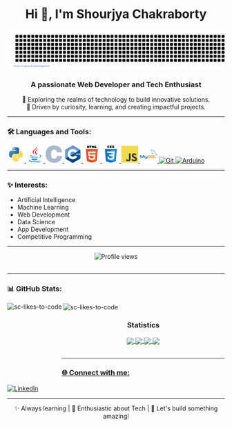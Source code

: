 <h1 align="center">Hi 👋, I'm Shourjya Chakraborty</h1>

<div align="center">  
  
  ![gitartwork](gitartwork.svg)

</div>

<h3 align="center">A passionate Web Developer and Tech Enthusiast</h3>

<p align="center">
🌟 Exploring the realms of technology to build innovative solutions. <br>
🌟 Driven by curiosity, learning, and creating impactful projects.  
</p>


---

<h3 align="left">🛠️ Languages and Tools:</h3>
<p align="left"> 
  <a href="https://www.python.org" target="_blank" rel="noreferrer">
    <img src="https://raw.githubusercontent.com/devicons/devicon/master/icons/python/python-original.svg" alt="Python" width="40" height="40"/> 
  </a> 
  <a href="https://www.java.com" target="_blank" rel="noreferrer">
    <img src="https://raw.githubusercontent.com/devicons/devicon/master/icons/java/java-original.svg" alt="Java" width="40" height="40"/> 
  </a> 
  <a href="https://www.cprogramming.com/" target="_blank" rel="noreferrer">
    <img src="https://raw.githubusercontent.com/devicons/devicon/master/icons/c/c-original.svg" alt="C" width="40" height="40"/> 
  </a> 
  <a href="https://isocpp.org/" target="_blank" rel="noreferrer">
    <img src="https://raw.githubusercontent.com/devicons/devicon/master/icons/cplusplus/cplusplus-original.svg" alt="C++" width="40" height="40"/> 
  </a>
  <a href="https://developer.mozilla.org/en-US/docs/Web/HTML" target="_blank" rel="noreferrer">
    <img src="https://raw.githubusercontent.com/devicons/devicon/master/icons/html5/html5-original-wordmark.svg" alt="HTML" width="40" height="40"/> 
  </a>
  <a href="https://developer.mozilla.org/en-US/docs/Web/CSS" target="_blank" rel="noreferrer">
    <img src="https://raw.githubusercontent.com/devicons/devicon/master/icons/css3/css3-original-wordmark.svg" alt="CSS" width="40" height="40"/> 
  </a> 
  <a href="https://developer.mozilla.org/en-US/docs/Web/JavaScript" target="_blank" rel="noreferrer">
    <img src="https://raw.githubusercontent.com/devicons/devicon/master/icons/javascript/javascript-original.svg" alt="JavaScript" width="40" height="40"/> 
  </a> 
  <!--<a href="https://nodejs.org" target="_blank" rel="noreferrer">
    <img src="https://raw.githubusercontent.com/devicons/devicon/master/icons/nodejs/nodejs-original-wordmark.svg" alt="Node.js" width="40" height="40"/> 
  </a> -->
  <!--<a href="https://flutter.dev/" target="_blank" rel="noreferrer">
    <img src="https://www.vectorlogo.zone/logos/flutterio/flutterio-icon.svg" alt="Flutter" width="40" height="40"/> 
  </a> -->
  <!--<a href="https://reactnative.dev/" target="_blank" rel="noreferrer">
    <img src="https://reactnative.dev/img/header_logo.svg" alt="React Native" width="40" height="40"/> 
  </a> -->
  <a href="https://www.mysql.com/" target="_blank" rel="noreferrer">
    <img src="https://raw.githubusercontent.com/devicons/devicon/master/icons/mysql/mysql-original-wordmark.svg" alt="MySQL" width="40" height="40"/> 
  </a>
  <!--<a href="https://www.mongodb.com/" target="_blank" rel="noreferrer">
    <img src="https://raw.githubusercontent.com/devicons/devicon/master/icons/mongodb/mongodb-original-wordmark.svg" alt="MongoDB" width="40" height="40"/> 
  </a> -->
  <!--<a href="https://firebase.google.com/" target="_blank" rel="noreferrer">
    <img src="https://www.vectorlogo.zone/logos/firebase/firebase-icon.svg" alt="Firebase" width="40" height="40"/> 
  </a> -->
  <!-- <a href="https://www.figma.com/" target="_blank" rel="noreferrer">
    <img src="https://www.vectorlogo.zone/logos/figma/figma-icon.svg" alt="Figma" width="40" height="40"/> 
  </a> -->
  <a href="https://git-scm.com/" target="_blank" rel="noreferrer">
    <img src="https://www.vectorlogo.zone/logos/git-scm/git-scm-icon.svg" alt="Git" width="40" height="40"/> 
  </a> 
  <a href="https://www.arduino.cc/" target="_blank" rel="noreferrer">
    <img src="https://cdn.worldvectorlogo.com/logos/arduino-1.svg" alt="Arduino" width="40" height="40"/> 
  </a> 
</p>

---

<h3 align="left">✨ Interests:</h3>
<ul>
  <li>Artificial Intelligence</li>
  <li>Machine Learning</li>
  <li>Web Development</li>
  <li>Data Science</li>
  <li>App Development</li>
  <li>Competitive Programming</li>
</ul>

---

<p align="center">
  <img src="https://komarev.com/ghpvc/?username=sc-likes-to-code&label=Profile%20Views&color=0e75b6&style=for-the-badge" alt="Profile views" />
  <br><br>
</p>

---

<h3 align="left">📊 GitHub Stats:</h3>
<!-- <h3 align="center">Stars</h3> -->
<img align="left" height="180em" src="https://github-readme-stats.vercel.app/api/top-langs/?username=sc-likes-to-code&layout=compact&theme=highcontrast" alt="sc-likes-to-code" />

<p>&nbsp;<img align="center" height="180em" src="https://github-readme-stats.vercel.app/api?username=sc-likes-to-code&show_icons=true&locale=en&theme=highcontrast" alt="sc-likes-to-code" /></p>

<!--  <p><img align="center" height="180em" src="https://github-readme-streak-stats.herokuapp.com/?user=sc-likes-to-code&theme=neon_dark" alt="sc-likes-to-code" /></p>

<img src="https://user-images.githubusercontent.com/73097560/115834477-dbab4500-a447-11eb-908a-139a6edaec5c.gif">
-->

<h3 align="center">Statistics</h3>
<div align="center">
<a href="https://github.com/sc-likes-to-code">
<img align="center" src="http://github-profile-summary-cards.vercel.app/api/cards/most-commit-language?username=sc-likes-to-code&theme=highcontrast" height="180em" />
<img align="center" src="http://github-profile-summary-cards.vercel.app/api/cards/repos-per-language?username=sc-likes-to-code&theme=highcontrast" height="180em" />
<img align="center" src="http://github-profile-summary-cards.vercel.app/api/cards/productive-time?username=sc-likes-to-code&theme=highcontrast" height="180em" />
<img align="center" src="http://github-profile-summary-cards.vercel.app/api/cards/profile-details?username=sc-likes-to-code&theme=highcontrast" height="180em" />
</div>
<br>

---


<h3 align="left">🌐 Connect with me:</h3>
<p align="left">
  <a href="https://linkedin.com/in/https://www.linkedin.com/in/shourjya-chakraborty/" target="blank">
    <img align="center" src="https://raw.githubusercontent.com/rahuldkjain/github-profile-readme-generator/master/src/images/icons/Social/linked-in-alt.svg" alt="LinkedIn" height="30" width="40" />
  </a>
</p>

---

<p align="center">
✨ Always learning | 🚀 Enthusiastic about Tech | 🌈 Let's build something amazing!  
</p>

